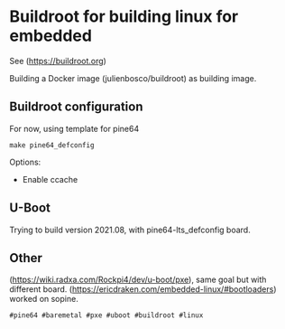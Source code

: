 #  Buildroot for building linux for embedded

See (https://buildroot.org)

Building a Docker image (julienbosco/buildroot) as building image.

## Buildroot configuration

For now, using template for pine64

    make pine64_defconfig

Options:

* Enable ccache

## U-Boot

Trying to build version 2021.08, with pine64-lts_defconfig board.

## Other

(https://wiki.radxa.com/Rockpi4/dev/u-boot/pxe), same goal but with different board.
(https://ericdraken.com/embedded-linux/#bootloaders) worked on sopine.

    #pine64 #baremetal #pxe #uboot #buildroot #linux

